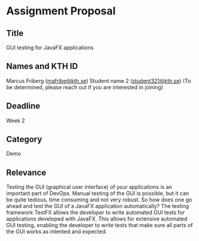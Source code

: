 # Assignment Proposal

## Title

GUI testing for JavaFX applications

## Names and KTH ID

Marcus Friberg (mafribe@kth.se)
Student name 2 (student321@kth.se) (To be determined, please reach out if you are interested in joining)

## Deadline

Week 2

## Category

Demo

## Relevance

Testing the GUI (graphical user interface) of your applications is an important part of DevOps. Manual testing of the GUI is possible, but it can be quite tedious, time consuming and not very robust. So how does one go ahead and test the GUI of a JavaFX application automatically? The testing framework TestFX allows the developer to write automated GUI tests for applications developed with JavaFX. This allows for extensive automated GUI testing, enabling the developer to write tests that make sure all parts of the GUI works as intented and expected.
